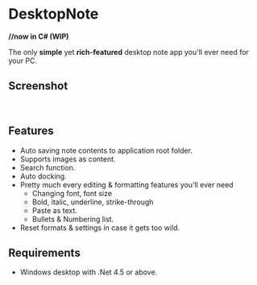 # DesktopNote
**//now in C# (WIP)**

The only **simple** yet **rich-featured** desktop note app you'll ever need for your PC.

## Screenshot
<img src="http://i.imgur.com/UazbLPg.png" alt=""/>
<img src="http://i.imgur.com/7IXTcSn.png" alt=""/>

## Features
- Auto saving note contents to application root folder.
- Supports images as content.
- Search function.
- Auto docking.
- Pretty much every editing & formatting features you'll ever need
  - Changing font, font size
  - Bold, italic, underline, strike-through
  - Paste as text.
  - Bullets & Numbering list.
- Reset formats & settings in case it gets too wild.

## Requirements
- Windows desktop with .Net 4.5 or above.
